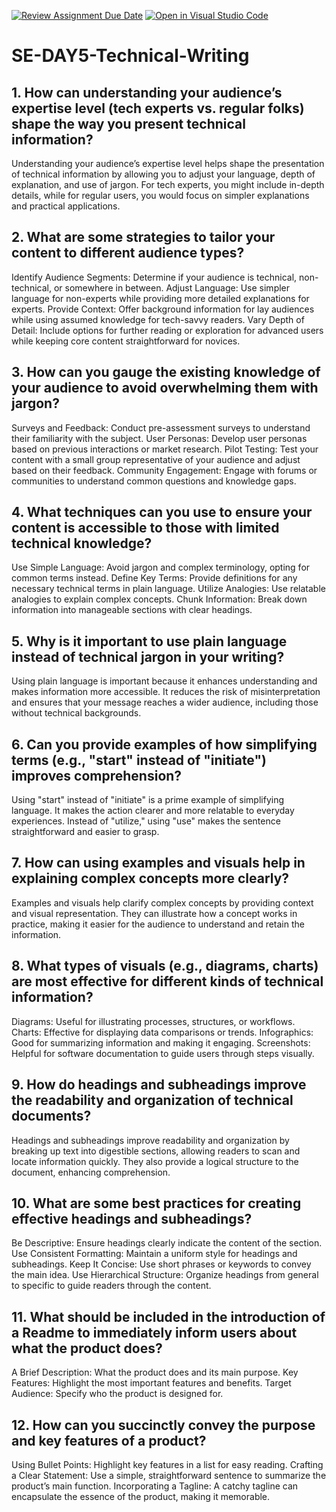 [![Review Assignment Due Date](https://classroom.github.com/assets/deadline-readme-button-22041afd0340ce965d47ae6ef1cefeee28c7c493a6346c4f15d667ab976d596c.svg)](https://classroom.github.com/a/zsAR-pyY)
[![Open in Visual Studio Code](https://classroom.github.com/assets/open-in-vscode-2e0aaae1b6195c2367325f4f02e2d04e9abb55f0b24a779b69b11b9e10269abc.svg)](https://classroom.github.com/online_ide?assignment_repo_id=16245143&assignment_repo_type=AssignmentRepo)
# SE-DAY5-Technical-Writing
## 1. How can understanding your audience’s expertise level (tech experts vs. regular folks) shape the way you present technical information?
Understanding your audience’s expertise level helps shape the presentation of technical information by allowing you to adjust your language, depth of explanation, and use of jargon. For tech experts, you might include in-depth details, while for regular users, you would focus on simpler explanations and practical applications.

## 2. What are some strategies to tailor your content to different audience types?
Identify Audience Segments: Determine if your audience is technical, non-technical, or somewhere in between.
Adjust Language: Use simpler language for non-experts while providing more detailed explanations for experts.
Provide Context: Offer background information for lay audiences while using assumed knowledge for tech-savvy readers.
Vary Depth of Detail: Include options for further reading or exploration for advanced users while keeping core content straightforward for novices.

## 3. How can you gauge the existing knowledge of your audience to avoid overwhelming them with jargon?
Surveys and Feedback: Conduct pre-assessment surveys to understand their familiarity with the subject.
User Personas: Develop user personas based on previous interactions or market research.
Pilot Testing: Test your content with a small group representative of your audience and adjust based on their feedback.
Community Engagement: Engage with forums or communities to understand common questions and knowledge gaps.

## 4. What techniques can you use to ensure your content is accessible to those with limited technical knowledge?
Use Simple Language: Avoid jargon and complex terminology, opting for common terms instead.
Define Key Terms: Provide definitions for any necessary technical terms in plain language.
Utilize Analogies: Use relatable analogies to explain complex concepts.
Chunk Information: Break down information into manageable sections with clear headings.

## 5. Why is it important to use plain language instead of technical jargon in your writing?
Using plain language is important because it enhances understanding and makes information more accessible. It reduces the risk of misinterpretation and ensures that your message reaches a wider audience, including those without technical backgrounds.

## 6. Can you provide examples of how simplifying terms (e.g., "start" instead of "initiate") improves comprehension?
Using "start" instead of "initiate" is a prime example of simplifying language. It makes the action clearer and more relatable to everyday experiences.
Instead of "utilize," using "use" makes the sentence straightforward and easier to grasp.

## 7. How can using examples and visuals help in explaining complex concepts more clearly?
Examples and visuals help clarify complex concepts by providing context and visual representation. They can illustrate how a concept works in practice, making it easier for the audience to understand and retain the information.

## 8. What types of visuals (e.g., diagrams, charts) are most effective for different kinds of technical information?
Diagrams: Useful for illustrating processes, structures, or workflows.
Charts: Effective for displaying data comparisons or trends.
Infographics: Good for summarizing information and making it engaging.
Screenshots: Helpful for software documentation to guide users through steps visually.

## 9. How do headings and subheadings improve the readability and organization of technical documents?
Headings and subheadings improve readability and organization by breaking up text into digestible sections, allowing readers to scan and locate information quickly. They also provide a logical structure to the document, enhancing comprehension.

## 10. What are some best practices for creating effective headings and subheadings?
Be Descriptive: Ensure headings clearly indicate the content of the section.
Use Consistent Formatting: Maintain a uniform style for headings and subheadings.
Keep It Concise: Use short phrases or keywords to convey the main idea.
Use Hierarchical Structure: Organize headings from general to specific to guide readers through the content.

## 11. What should be included in the introduction of a Readme to immediately inform users about what the product does?
A Brief Description: What the product does and its main purpose.
Key Features: Highlight the most important features and benefits.
Target Audience: Specify who the product is designed for.

## 12. How can you succinctly convey the purpose and key features of a product?
Using Bullet Points: Highlight key features in a list for easy reading.
Crafting a Clear Statement: Use a simple, straightforward sentence to summarize the product’s main function.
Incorporating a Tagline: A catchy tagline can encapsulate the essence of the product, making it memorable.






